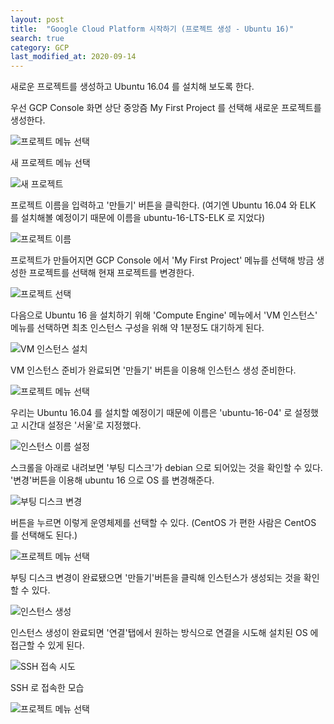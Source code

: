 ```yaml
---
layout: post
title:  "Google Cloud Platform 시작하기 (프로젝트 생성 - Ubuntu 16)"
search: true
category: GCP
last_modified_at: 2020-09-14
---
```


새로운 프로젝트를 생성하고 Ubuntu 16.04 를 설치해 보도록 한다.

우선 GCP Console 화면 상단 중앙즘 My First Project 를 선택해 새로운 프로젝트를 생성한다.

![프로젝트 메뉴 선택]({{site.url}}/public/img/gcp/create_project/gcp_create_project_01.png)

새 프로젝트 메뉴 선택

![새 프로젝트]({{site.url}}/public/img/gcp/create_project/gcp_create_project_02.png)

프로젝트 이름을 입력하고 '만들기' 버튼을 클릭한다. (여기엔 Ubuntu 16.04 와 ELK 를 설치해볼 예정이기 때문에 이름을 ubuntu-16-LTS-ELK 로 지었다)

![프로젝트 이름]({{site.url}}/public/img/gcp/create_project/gcp_create_project_03.png)

프로젝트가 만들어지면 GCP Console 에서 'My First Project' 메뉴를 선택해 방금 생성한 프로젝트를 선택해 현재 프로젝트를 변경한다.

![프로젝트 선택]({{site.url}}/public/img/gcp/create_project/gcp_create_project_04.png)

다음으로 Ubuntu 16 을 설치하기 위해 'Compute Engine' 메뉴에서 'VM 인스턴스' 메뉴를 선택하면 최초 인스턴스 구성을 위해 약 1분정도 대기하게 된다.

![VM 인스턴스 설치]({{site.url}}/public/img/gcp/create_project/gcp_create_project_05.png)

VM 인스턴스 준비가 완료되면 '만들기' 버튼을 이용해 인스턴스 생성 준비한다.

![프로젝트 메뉴 선택]({{site.url}}/public/img/gcp/create_project/gcp_create_project_06.png)

우리는 Ubuntu 16.04 를 설치할 예정이기 때문에 이름은 'ubuntu-16-04' 로 설정했고 시간대 설정은 '서울'로 지정했다.

![인스턴스 이름 설정]({{site.url}}/public/img/gcp/create_project/gcp_create_project_07.png)

스크롤을 아래로 내려보면 '부팅 디스크'가 debian 으로 되어있는 것을 확인할 수 있다. '변경'버튼을 이용해 ubuntu 16 으로 OS 를 변경해준다.

![부팅 디스크 변경]({{site.url}}/public/img/gcp/create_project/gcp_create_project_08.png)

버튼을 누르면 이렇게 운영체제를 선택할 수 있다. (CentOS 가 편한 사람은 CentOS 를 선택해도 된다.)

![프로젝트 메뉴 선택]({{site.url}}/public/img/gcp/create_project/gcp_create_project_09.png)

부팅 디스크 변경이 완료됐으면 '만들기'버튼을 클릭해 인스턴스가 생성되는 것을 확인할 수 있다.

![인스턴스 생성]({{site.url}}/public/img/gcp/create_project/gcp_create_project_10.png)

인스턴스 생성이 완료되면 '연결'탭에서 원하는 방식으로 연결을 시도해 설치된 OS 에 접근할 수 있게 된다.

![SSH 접속 시도]({{site.url}}/public/img/gcp/create_project/gcp_create_project_11.png)

SSH 로 접속한 모습

![프로젝트 메뉴 선택]({{site.url}}/public/img/gcp/create_project/gcp_create_project_12.png)